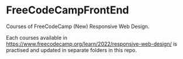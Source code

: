 # FreeCodeCampFrontEnd
Courses of FreeCodeCamp (New) Responsive Web Design. 

Each courses available in https://www.freecodecamp.org/learn/2022/responsive-web-design/ is practised and updated in separate folders in this repo. 
